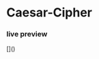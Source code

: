 # Caesar-Cipher

<h3> live preview </h3>
[<Watch Now>](<https://annalitcz.github.io/Caesar-Cipher/index.html>)
